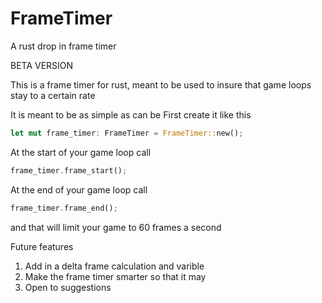 # FrameTimer
A rust drop in frame timer

BETA VERSION

This is a frame timer for rust, meant to be used to insure that game loops stay to a certain rate

It is meant to be as simple as can be
First create it like this 

~~~rust
let mut frame_timer: FrameTimer = FrameTimer::new();
~~~

At the start of your game loop call
~~~rust
frame_timer.frame_start();
~~~

At the end of your game loop call
~~~rust 
frame_timer.frame_end();
~~~

and that will limit your game to 60 frames a second


Future features
1. Add in a delta frame calculation and varible
2. Make the frame timer smarter so that it may 
3. Open to suggestions